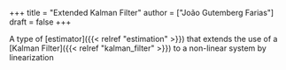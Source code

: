 +++
title = "Extended Kalman Filter"
author = ["João Gutemberg Farias"]
draft = false
+++

A type of [estimator]({{< relref "estimation" >}}) that extends the use of a [Kalman Filter]({{< relref "kalman_filter" >}}) to a non-linear system by linearization
